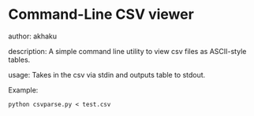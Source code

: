 # Command-Line CSV viewer #
author: akhaku

description: A simple command line utility to view csv files as ASCII-style
tables. 

usage: Takes in the csv via stdin and outputs table to stdout.

Example:

    python csvparse.py < test.csv
